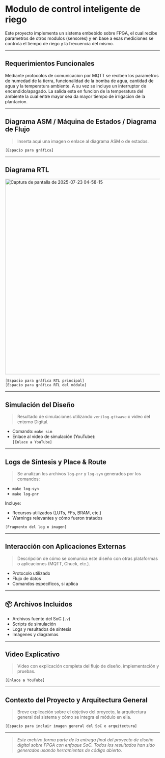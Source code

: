 # Modulo de control inteligente de riego

Este proyecto implementa un sistema embebido sobre FPGA, el cual recibe parametros de otros modulos (sensores) y en base a esas mediciones se controla el tiempo de riego y la frecuencia del mismo.

---

##  Requerimientos Funcionales

Mediante protocolos de comunicacion por MQTT se reciben los parametros de humedad de la tierra, funcionalidad de la bomba de agua, cantidad de agua y la temperatura ambiente. A su vez se incluye un interruptor de encendido/apagado.
La salida esta en funcion de la temperatura del ambiente la cual entre mayor sea da mayor tiempo de irrigacion de la plantacion.

---

##  Diagrama ASM / Máquina de Estados / Diagrama de Flujo

> Inserta aquí una imagen o enlace al diagrama ASM o de estados.

`[Espacio para gráfica]`

---

##  Diagrama RTL

<img width="1220" height="636" alt="Captura de pantalla de 2025-07-23 04-58-15" src="https://github.com/user-attachments/assets/e055b7b1-6c8a-44be-a8ad-acc20449a036" />

`[Espacio para gráfica RTL principal]`  
`[Espacio para gráfica RTL del módulo]`

---

##  Simulación del Diseño

> Resultado de simulaciones utilizando `verilog-gtkwave` o video del entorno Digital.

- Comando: `make sim`
- Enlace al video de simulación (YouTube):  
`[Enlace a YouTube]`

---

##  Logs de Síntesis y Place & Route

> Se analizan los archivos `log-pnr` y `log-syn` generados por los comandos:

- `make log-syn`
- `make log-pnr`

Incluye:
- Recursos utilizados (LUTs, FFs, BRAM, etc.)
- Warnings relevantes y cómo fueron tratados

`[Fragmento del log o imagen]`

---

##  Interacción con Aplicaciones Externas

> Descripción de cómo se comunica este diseño con otras plataformas o aplicaciones (MQTT, Chuck, etc.).

- Protocolo utilizado
- Flujo de datos
- Comandos específicos, si aplica

---

## 📦 Archivos Incluidos

- Archivos fuente del SoC (`.v`)
- Scripts de simulación
- Logs y resultados de síntesis
- Imágenes y diagramas

---

##  Video Explicativo

> Video con explicación completa del flujo de diseño, implementación y pruebas.

`[Enlace a YouTube]`

---

##  Contexto del Proyecto y Arquitectura General

> Breve explicación sobre el objetivo del proyecto, la arquitectura general del sistema y cómo se integra el módulo en ella.

`[Espacio para incluir imagen general del SoC o arquitectura]`

---

> *Este archivo forma parte de la entrega final del proyecto de diseño digital sobre FPGA con enfoque SoC. Todos los resultados han sido generados usando herramientas de código abierto.*

